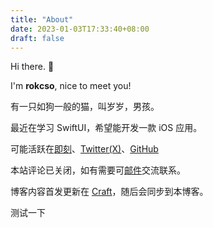 ```yaml
---
title: "About"
date: 2023-01-03T17:33:40+08:00
draft: false
---
```


Hi there. 👋

I'm **rokcso**, nice to meet you!

有一只如狗一般的猫，叫岁岁，男孩。

最近在学习 SwiftUI，希望能开发一款 iOS 应用。

可能活跃在[即刻](https://okjk.co/nkcDuq)、[Twitter(X)](https://x.com/rokcso/)、[GitHub](https://github.com/rokcso)

本站评论已关闭，如有需要可[邮件](mailto:rokcsox@gmail.com?body=%0d%0a%0d%0a%0d%0afrom_rok's_Blog)交流联系。

博客内容首发更新在 [Craft](https://rok.craft.me/index)，随后会同步到本博客。

测试一下